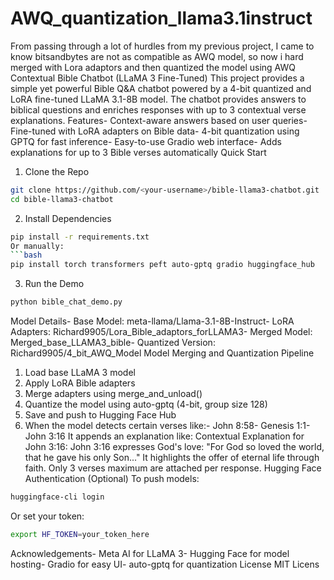 # AWQ_quantization_llama3.1instruct 
From passing through a lot of hurdles from my previous project, I came to know bitsandbytes are not as compatible as AWQ model, so now i hard merged with Lora adaptors and then quantized the model using AWQ
 Contextual Bible Chatbot (LLaMA 3 Fine-Tuned)
 This project provides a simple yet powerful Bible Q&A chatbot powered by a 4-bit quantized and LoRA fine-tuned
 LLaMA 3.1-8B model. The chatbot provides answers to biblical questions and enriches responses with up to 3
 contextual verse explanations.
 Features- Context-aware answers based on user queries- Fine-tuned with LoRA adapters on Bible data- 4-bit quantization using GPTQ for fast inference- Easy-to-use Gradio web interface- Adds explanations for up to 3 Bible verses automatically
 Quick Start
 1. Clone the Repo
 ```bash
 git clone https://github.com/<your-username>/bible-llama3-chatbot.git
 cd bible-llama3-chatbot
 ```
 2. Install Dependencies
 ```bash
 pip install -r requirements.txt
 Or manually:
 ```bash
 pip install torch transformers peft auto-gptq gradio huggingface_hub
 ```
 3. Run the Demo
 ```bash
 python bible_chat_demo.py
 ```
 Model Details- 
 Base Model: meta-llama/Llama-3.1-8B-Instruct- LoRA Adapters: Richard9905/Lora_Bible_adaptors_forLLAMA3- 
 Merged Model: Merged_base_LLAMA3_bible-
 Quantized Version: Richard9905/4_bit_AWQ_Model
 Model Merging and Quantization Pipeline
 1. Load base LLaMA 3 model
 2. Apply LoRA Bible adapters
 3. Merge adapters using merge_and_unload()
 4. Quantize the model using auto-gptq (4-bit, group size 128)
 5. Save and push to Hugging Face Hub
 6. When the model detects certain verses like:- John 8:58- Genesis 1:1- John 3:16
 It appends an explanation like:
 Contextual Explanation for John 3:16:
 John 3:16 expresses God's love: "For God so loved the world, that he gave his only Son..."
 It highlights the offer of eternal life through faith.
 Only 3 verses maximum are attached per response.
 Hugging Face Authentication (Optional)
 To push models:
 ```bash
 huggingface-cli login
 ```
 Or set your token:
 ```bash
 export HF_TOKEN=your_token_here
 ```
 Acknowledgements- Meta AI for LLaMA 3- Hugging Face for model hosting- Gradio for easy UI- auto-gptq for quantization
 License
 MIT Licens
